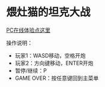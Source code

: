 # 煨灶猫的坦克大战

[PC在线体验点这里](https://github.com/guanhaoyu/wzm-tank-war)

操作说明：

- 玩家1：WASD移动，空格开炮
- 玩家2：方向键移动，ENTER开炮
- 暂停/继续：P
- GAME OVER：按任意键回到主菜单
